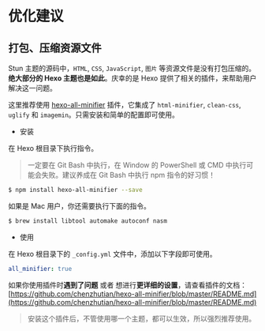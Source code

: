 # 优化建议

## 打包、压缩资源文件 <Badge text="disrelated" type="warning"/>

Stun 主题的源码中，`HTML`, `CSS`, `JavaScript`, `图片` 等资源文件是没有打包压缩的。**绝大部分的 Hexo 主题也是如此**。庆幸的是 Hexo 提供了相关的插件，来帮助用户解决这一问题。

这里推荐使用 [hexo-all-minifier](https://github.com/chenzhutian/hexo-all-minifier) 插件，它集成了 `html-minifier`, `clean-css`, `uglify` 和 `imagemin`。只需安装和简单的配置即可使用。

- 安装

在 Hexo 根目录下执行指令。

> 一定要在 Git Bash 中执行，在 Window 的 PowerShell 或 CMD 中执行可能会失败。建议养成在 Git Bash 中执行 npm 指令的好习惯！

``` bash
$ npm install hexo-all-minifier --save
```

如果是 Mac 用户，你还需要执行下面的指令。

``` bash
$ brew install libtool automake autoconf nasm
```

- 使用

在 Hexo 根目录下的 `_config.yml` 文件中，添加以下字段即可使用。

``` yaml
all_minifier: true
```

如果你使用插件时**遇到了问题** 或者 想进行**更详细的设置**，请查看插件的文档：[https://github.com/chenzhutian/hexo-all-minifier/blob/master/README.md](https://github.com/chenzhutian/hexo-all-minifier/blob/master/README.md)

> 安装这个插件后，不管使用哪一个主题，都可以生效，所以强烈推荐使用。
